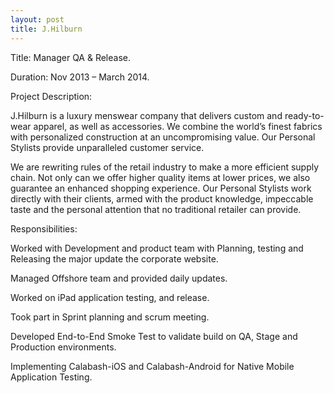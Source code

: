 ```yaml
---
layout: post
title: J.Hilburn
---
```


Title: Manager QA & Release.

Duration: Nov 2013 – March 2014.

Project Description:

J.Hilburn is a luxury menswear company that delivers custom and ready-to-wear apparel, as well as accessories. We combine the world’s finest fabrics with personalized construction at an uncompromising value. Our Personal Stylists provide unparalleled customer service.

We are rewriting rules of the retail industry to make a more efficient supply chain. Not only can we offer higher quality items at lower prices, we also guarantee an enhanced shopping experience. Our Personal Stylists work directly with their clients, armed with the product knowledge, impeccable taste and the personal attention that no traditional retailer can provide.

Responsibilities:

Worked with Development and product team with Planning, testing and Releasing the major update the corporate website.

Managed Offshore team and provided daily updates.

Worked on iPad application testing, and release.

Took part in Sprint planning and scrum meeting. 

Developed End-to-End Smoke Test to validate build on QA, Stage and Production environments.

Implementing Calabash-iOS and Calabash-Android for Native Mobile Application Testing.